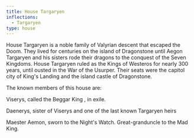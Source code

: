 ```yaml
---
title: House Targaryen
inflections:
  - Targaryen
type: house
---
```


House Targaryen is a noble family of Valyrian descent that escaped the Doom. They lived for centuries on the island of Dragonstone until Aegon Targaryen and his sisters rode their dragons to the conquest of the Seven Kingdoms. House Targaryen ruled as the Kings of Westeros for nearly 300 years, until ousted in the War of the Usurper. Their seats were the capitol city of King's Landing and the island castle of Dragonstone.

The known members of this house are:

Viserys, called the Beggar King , in exile.

Daenerys, sister of Viserys and one of the last known Targaryen heirs

Maester Aemon, sworn to the Night's Watch. Great-granduncle to the Mad King.


